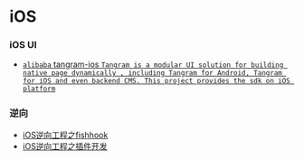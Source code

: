 # iOS

### iOS UI
 - [`alibaba` tangram-ios `Tangram is a modular UI solution for building native page dynamically , including Tangram for Android, Tangram for iOS and even backend CMS. This project provides the sdk on iOS platform`](https://github.com/alibaba/tangram-ios)

### 逆向
 - [iOS逆向工程之fishhook](http://www.imlifengfeng.com/blog/?p=692)
 - [iOS逆向工程之插件开发](http://www.imlifengfeng.com/blog/?p=677)
